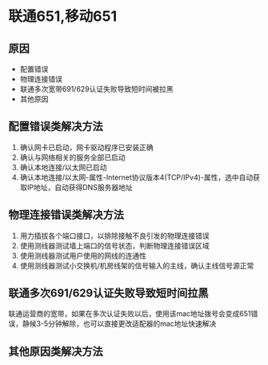 # 联通651,移动651
## 原因

- 配置错误
- 物理连接错误
- 联通多次宽带691/629认证失败导致短时间被拉黑
- 其他原因

## 配置错误类解决方法

1. 确认网卡已启动，网卡驱动程序已安装正确
2. 确认与网络相关的服务全部已启动
3. 确认本地连接/以太网已启动
4. 确认本地连接/以太网-属性-Internet协议版本4(TCP/IPv4)-属性，选中自动获取IP地址，自动获得DNS服务器地址

## 物理连接错误类解决方法

1. 用力插拔各个端口接口，以排除接触不良引发的物理连接错误
2. 使用测线器测试墙上端口的信号状态，判断物理连接错误区域
3. 使用测线器测试用户使用的网线的连通性
4. 使用测线器测试小交换机/机房线架的信号输入的主线，确认主线信号源正常

## 联通多次691/629认证失败导致短时间拉黑
联通运营商的宽带，如果在多次认证失败以后，使用该mac地址拨号会变成651错误，静候3-5分钟解除，也可以直接更改适配器的mac地址快速解决

## 其他原因类解决方法
